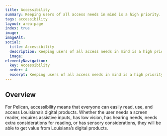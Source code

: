```yaml
---
title: Accessibility
summary: Keeping users of all access needs in mind is a high priority.
tags: accessibility
layout: area-page
index: true
image: 
imageAlt: 
social:
  title: Accessibility
  description: Keeping users of all access needs in mind is a high priority.
  image:
eleventyNavigation:
  key: Accessibility
  order: 4
  excerpt: Keeping users of all access needs in mind is a high priority.
---
```


## Overview

For Pelican, accessibility means that everyone can easily read, use, and access Louisiana’s digital products. Whether the user needs a screen reader, requires assistive inputs, has low vision, has hearing needs, needs extra considerations for reading, or has sensory considerations, they will be able to get value from Louisiana’s digital products.
